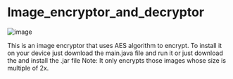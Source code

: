 # Image_encryptor_and_decryptor
![image](https://github.com/Saquiiib09/Image_encryptor_and_decryptor/assets/112475828/c1910d7c-02c0-4136-9d49-2ed3e4a30a26)


 This is an image encryptor that uses AES algorithm to encrypt.
To install it on your device just download the main.java file and run it or just download the and install the .jar file
Note: It only encrypts those images whose size is multiple of 2x.
